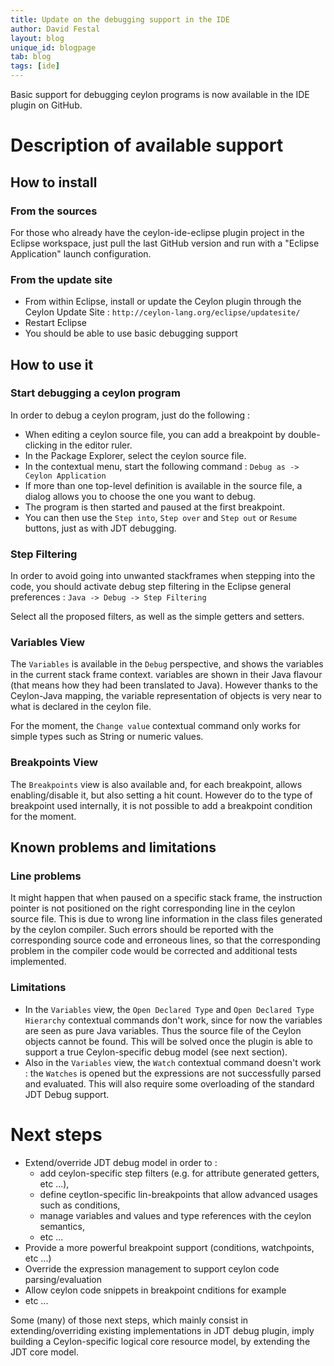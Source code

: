 ```yaml
---
title: Update on the debugging support in the IDE 
author: David Festal
layout: blog
unique_id: blogpage
tab: blog
tags: [ide]
---
```

Basic support for debugging ceylon programs is now available in the IDE plugin on GitHub.

# Description of available support 

## How to install

### From the sources

For those who already have the ceylon-ide-eclipse plugin project in the Eclipse workspace,
just pull the last GitHub version and run with a "Eclipse Application" launch configuration.

### From the update site

- From within Eclipse, install or update the Ceylon plugin through the Ceylon Update Site : `http://ceylon-lang.org/eclipse/updatesite/`
- Restart Eclipse
- You should be able to use basic debugging support 

## How to use it

### Start debugging a ceylon program

In order to debug a ceylon program, just do the following :
- When editing a ceylon source file, you can add a breakpoint by double-clicking in the editor ruler. 
- In the Package Explorer, select the ceylon source file.
- In the contextual menu, start the following command : `Debug as -> Ceylon Application`
- If more than one top-level definition is available in the source file, a dialog allows you to choose the one you want to debug.
- The program is then started and paused at the first breakpoint.
- You can then use the `Step into`, `Step over` and `Step out` or `Resume` buttons, just as with JDT debugging.

### Step Filtering 

In order to avoid going into unwanted stackframes when stepping into the code, you should activate debug step filtering in the Eclipse general preferences :
`Java -> Debug -> Step Filtering`

Select all the proposed filters, as well as the simple getters and setters. 

### Variables View 

The `Variables` is available in the `Debug` perspective, and shows the variables in the current stack frame context.
variables are shown in their Java flavour (that means how they had been translated to Java). However thanks to the Ceylon-Java mapping, 
the variable representation of objects is very near to what is declared in the ceylon file.

For the moment, the `Change value` contextual command only works for simple types such as String or numeric values.

### Breakpoints View

The `Breakpoints` view is also available and, for each breakpoint, allows enabling/disable it, but also setting a hit count.
However do to the type of breakpoint used internally, it is not possible to add a breakpoint condition for the moment.

## Known problems and limitations

### Line problems

It might happen that when paused on a specific stack frame, the instruction pointer is not positioned on the right corresponding line in the ceylon source file.
This is due to wrong line information in the class files generated by the ceylon compiler.
Such errors should be reported with the corresponding source code and erroneous lines, so that the corresponding problem in the compiler code would be corrected and additional tests implemented.

### Limitations

- In the `Variables` view, the `Open Declared Type` and `Open Declared Type Hierarchy` contextual commands don't work, since for now the variables are seen as pure Java variables. Thus the source file of the Ceylon objects cannot be found.
This will be solved once the plugin is able to support a true Ceylon-specific debug model (see next section).
- Also in the `Variables` view, the `Watch` contextual command doesn't work : the `Watches` is opened but the expressions are not successfully parsed and evaluated. This will also require some overloading of the standard JDT Debug support.

# Next steps

- Extend/override JDT debug model in order to :
    - add ceylon-specific step filters (e.g. for attribute generated getters, etc ...),
    - define ceytlon-specific lin-breakpoints that allow advanced usages such as conditions,
    - manage variables and values and type references with the ceylon semantics,
    - etc ... 
- Provide a more powerful breakpoint support (conditions, watchpoints, etc ...)
- Override the expression management to support ceylon code parsing/evaluation
- Allow ceylon code snippets in breakpoint cnditions for example
- etc ... 

Some (many) of those next steps, which mainly consist in extending/overriding existing implementations in JDT debug plugin, 
 imply building a Ceylon-specific logical core resource model, by extending the JDT core model.
